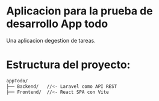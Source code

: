 # Aplicacion para la prueba de desarrollo App todo

Una aplicacion degestion de tareas.

# Estructura del proyecto:
```Bash
appTodo/   
├── Backend/   //<- Laravel como API REST
├── Frontend/  //<- React SPA con Vite
```
